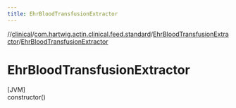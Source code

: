 ```yaml
---
title: EhrBloodTransfusionExtractor
---
```

//[clinical](../../../index.html)/[com.hartwig.actin.clinical.feed.standard](../index.html)/[EhrBloodTransfusionExtractor](index.html)/[EhrBloodTransfusionExtractor](-ehr-blood-transfusion-extractor.html)



# EhrBloodTransfusionExtractor



[JVM]\
constructor()




